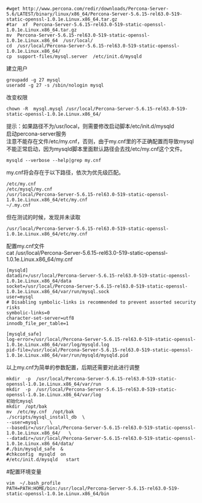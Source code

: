 ```
#wget http://www.percona.com/redir/downloads/Percona-Server-5.6/LATEST/binary/linux/x86_64/Percona-Server-5.6.15-rel63.0-519-static-openssl-1.0.1e.Linux.x86_64.tar.gz   
#tar  xf  Percona-Server-5.6.15-rel63.0-519-static-openssl-1.0.1e.Linux.x86_64.tar.gz   
mv  Percona-Server-5.6.15-rel63.0-519-static-openssl-1.0.1e.Linux.x86_64  /usr/local/    
cd  /usr/local/Percona-Server-5.6.15-rel63.0-519-static-openssl-1.0.1e.Linux.x86_64/   
cp  support-files/mysql.server  /etc/init.d/mysqld   
```
建立用户   
```
groupadd -g 27 mysql    
useradd -g 27 -s /sbin/nologin mysql   
```
改变权限   
```
chown -R  mysql.mysql /usr/local/Percona-Server-5.6.15-rel63.0-519-static-openssl-1.0.1e.Linux.x86_64/   
```
提示：如果路径不为/usr/local，则需要修改启动脚本/etc/init.d/mysqld   
启动percona-server服务   
注意不能存在文件/etc/my.cnf，否则，由于my.cnf里的不正确配置而导致mysql不能正常启动，因为mysqld脚本里面默认路径会去找/etc/my.cnf这个文件。   
```
mysqld --verbose --help|grep my.cnf    
```
my.cnf将会存在于以下路径，依次为优先级匹配。   
```
/etc/my.cnf   
/etc/mysql/my.cnf   
/usr/local/Percona-Server-5.6.15-rel63.0-519-static-openssl-1.0.1e.Linux.x86_64/etc/my.cnf   
~/.my.cnf   
```
但在测试的时候，发现并未读取   
```
/usr/local/Percona-Server-5.6.15-rel63.0-519-static-openssl-1.0.1e.Linux.x86_64/etc/my.cnf    
```   
配置my.cnf文件   
cat /usr/local/Percona-Server-5.6.15-rel63.0-519-static-openssl-1.0.1e.Linux.x86_64/my.cnf 
```
[mysqld]   
datadir=/usr/local/Percona-Server-5.6.15-rel63.0-519-static-openssl-1.0.1e.Linux.x86_64/data   
socket=/usr/local/Percona-Server-5.6.15-rel63.0-519-static-openssl-1.0.1e.Linux.x86_64/var/run/mysql.sock   
user=mysql   
# Disabling symbolic-links is recommended to prevent assorted security risks   
symbolic-links=0   
character-set-server=utf8   
innodb_file_per_table=1   
   
[mysqld_safe]   
log-error=/usr/local/Percona-Server-5.6.15-rel63.0-519-static-openssl-1.0.1e.Linux.x86_64/var/log/mysqld.log   
pid-file=/usr/local/Percona-Server-5.6.15-rel63.0-519-static-openssl-1.0.1e.Linux.x86_64/var/run/mysqld/mysqld.pid  
```
以上my.cnf为简单的参数配置，后期还需要对此进行调整   
```
mkdir  -p  /usr/local/Percona-Server-5.6.15-rel63.0-519-static-openssl-1.0.1e.Linux.x86_64/var/run   
mkdir  -p  /usr/local/Percona-Server-5.6.15-rel63.0-519-static-openssl-1.0.1e.Linux.x86_64/var/log   
初始化mysql   
mkdir  /opt/bak   
mv  /etc/my.cnf  /opt/bak   
./scripts/mysql_install_db  \   
--user=mysql    \   
--basedir=/usr/local/Percona-Server-5.6.15-rel63.0-519-static-openssl-1.0.1e.Linux.x86_64/   \   
--datadir=/usr/local/Percona-Server-5.6.15-rel63.0-519-static-openssl-1.0.1e.Linux.x86_64/data/   
#./bin/mysqld_safe  &   
#chkconfig  mysqld  on   
#/etc/init.d/mysqld   start   
```   
#配置环境变量   
   
```
vim  ~/.bash_profile
PATH=PATH:HOME/bin:/usr/local/Percona-Server-5.6.15-rel63.0-519-static-openssl-1.0.1e.Linux.x86_64/bin   
```   
